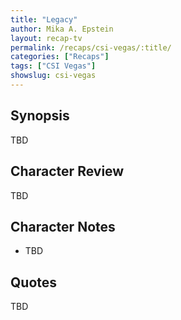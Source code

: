 ```yaml
---
title: "Legacy"
author: Mika A. Epstein
layout: recap-tv
permalink: /recaps/csi-vegas/:title/
categories: ["Recaps"]
tags: ["CSI Vegas"]
showslug: csi-vegas
---
```


## Synopsis

TBD

## Character Review

TBD

## Character Notes

* TBD

## Quotes

TBD
